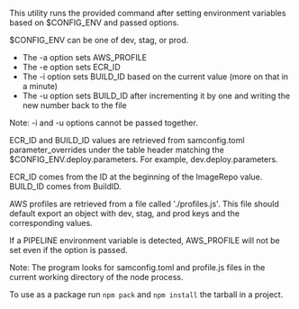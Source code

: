 This utility runs the provided command after setting environment variables based on $CONFIG_ENV and passed options.

$CONFIG_ENV can be one of dev, stag, or prod.

- The -a option sets AWS_PROFILE
- The -e option sets ECR_ID
- The -i option sets BUILD_ID based on the current value (more on that in a minute)
- The -u option sets BUILD_ID after incrementing it by one and writing the new number back to the file

Note: -i and -u options cannot be passed together.

ECR_ID and BUILD_ID values are retrieved from samconfig.toml parameter_overrides under the table header matching the $CONFIG_ENV.deploy.parameters. For example, dev.deploy.parameters.

ECR_ID comes from the ID at the beginning of the ImageRepo value. BUILD_ID comes from BuildID.

AWS profiles are retrieved from a file called './profiles.js'. This file should default export an object with dev, stag, and prod keys and the corresponding values.

If a PIPELINE environment variable is detected, AWS_PROFILE will not be set even if the option is passed.

Note: The program looks for samconfig.toml and profile.js files in the current working directory of the node process.

To use as a package run `npm pack` and `npm install` the tarball in a project.

